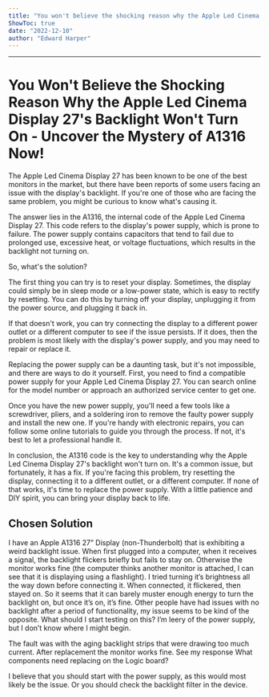 ```yaml
---
title: "You won't believe the shocking reason why the Apple Led Cinema Display 27's backlight won't turn on - uncover the mystery of A1316 now!"
ShowToc: true 
date: "2022-12-10"
author: "Edward Harper"
---
```

*****
# You Won't Believe the Shocking Reason Why the Apple Led Cinema Display 27's Backlight Won't Turn On - Uncover the Mystery of A1316 Now!

The Apple Led Cinema Display 27 has been known to be one of the best monitors in the market, but there have been reports of some users facing an issue with the display's backlight. If you're one of those who are facing the same problem, you might be curious to know what's causing it.

The answer lies in the A1316, the internal code of the Apple Led Cinema Display 27. This code refers to the display's power supply, which is prone to failure. The power supply contains capacitors that tend to fail due to prolonged use, excessive heat, or voltage fluctuations, which results in the backlight not turning on.

So, what's the solution?

The first thing you can try is to reset your display. Sometimes, the display could simply be in sleep mode or a low-power state, which is easy to rectify by resetting. You can do this by turning off your display, unplugging it from the power source, and plugging it back in.

If that doesn't work, you can try connecting the display to a different power outlet or a different computer to see if the issue persists. If it does, then the problem is most likely with the display's power supply, and you may need to repair or replace it.

Replacing the power supply can be a daunting task, but it's not impossible, and there are ways to do it yourself. First, you need to find a compatible power supply for your Apple Led Cinema Display 27. You can search online for the model number or approach an authorized service center to get one.

Once you have the new power supply, you'll need a few tools like a screwdriver, pliers, and a soldering iron to remove the faulty power supply and install the new one. If you're handy with electronic repairs, you can follow some online tutorials to guide you through the process. If not, it's best to let a professional handle it.

In conclusion, the A1316 code is the key to understanding why the Apple Led Cinema Display 27's backlight won't turn on. It's a common issue, but fortunately, it has a fix. If you're facing this problem, try resetting the display, connecting it to a different outlet, or a different computer. If none of that works, it's time to replace the power supply. With a little patience and DIY spirit, you can bring your display back to life.


## Chosen Solution
 I have an Apple A1316 27” Display (non-Thunderbolt) that is exhibiting a weird backlight issue.
When first plugged into a computer, when it receives a signal, the backlight flickers briefly but fails to stay on. Otherwise the monitor works fine (the computer thinks another monitor is attached, I can see that it is displaying using a flashlight).
I tried turning it’s brightness all the way down before connecting it. When connected, it flickered, then stayed on. So it seems that it can barely muster enough energy to turn the backlight on, but once it’s on, it’s fine. Other people have had issues with no backlight after a period of functionality, my issue seems to be kind of the opposite.
What should I start testing on this? I’m leery of the power supply, but I don’t know where I might begin.

 The fault was with the aging backlight strips that were drawing too much current. After replacement the monitor works fine.
See my response What components need replacing on the Logic board?

 I believe that you should start with the power supply, as this would most likely be the issue. Or you should check the backlight filter in the device.




